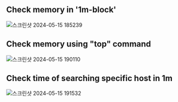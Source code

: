 ## Check memory in '1m-block'
![스크린샷 2024-05-15 185239](https://github.com/Paleshift/1m-block/assets/162564281/9610696b-f6a1-4ea5-af97-df29c7274fcc)

## Check memory using "top" command
![스크린샷 2024-05-15 190110](https://github.com/Paleshift/1m-block/assets/162564281/00d30fff-3be1-4994-b0ac-2276bd78f019)

## Check time of searching specific host in 1m
![스크린샷 2024-05-15 191532](https://github.com/Paleshift/1m-block/assets/162564281/425ea1e8-3601-48fc-863a-8dd6151b5903)
